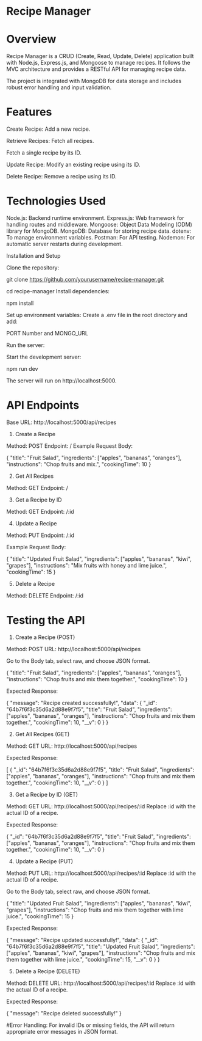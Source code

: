 # Recipe Manager

# Overview

Recipe Manager is a CRUD (Create, Read, Update, Delete) application built with Node.js, Express.js, and Mongoose to manage recipes. It follows the MVC architecture and provides a RESTful API for managing recipe data.

The project is integrated with MongoDB for data storage and includes robust error handling and input validation.

# Features

Create Recipe: Add a new recipe.

Retrieve Recipes: Fetch all recipes.

Fetch a single recipe by its ID.

Update Recipe: Modify an existing recipe using its ID.

Delete Recipe: Remove a recipe using its ID.


# Technologies Used

Node.js: Backend runtime environment.
Express.js: Web framework for handling routes and middleware.
Mongoose: Object Data Modeling (ODM) library for MongoDB.
MongoDB: Database for storing recipe data.
dotenv: To manage environment variables.
Postman: For API testing.
Nodemon: For automatic server restarts during development.

Installation and Setup

Clone the repository:

git clone https://github.com/yourusername/recipe-manager.git

cd recipe-manager
Install dependencies:

npm install

Set up environment variables: Create a .env file in the root directory and add:

PORT Number and MONGO_URL

Run the server:

Start the development server:

npm run dev

The server will run on http://localhost:5000.

# API Endpoints
Base URL: http://localhost:5000/api/recipes


1. Create a Recipe

Method: POST
Endpoint: /
Example Request Body:

{
  "title": "Fruit Salad",
  "ingredients": ["apples", "bananas", "oranges"],
  "instructions": "Chop fruits and mix.",
  "cookingTime": 10
}

2. Get All Recipes

Method: GET
Endpoint: /

3. Get a Recipe by ID

Method: GET
Endpoint: /:id

4. Update a Recipe

Method: PUT
Endpoint: /:id

Example Request Body:

{
  "title": "Updated Fruit Salad",
  "ingredients": ["apples", "bananas", "kiwi", "grapes"],
  "instructions": "Mix fruits with honey and lime juice.",
  "cookingTime": 15
}

5. Delete a Recipe

Method: DELETE
Endpoint: /:id

# Testing the API

1. Create a Recipe (POST)

Method: POST
URL: http://localhost:5000/api/recipes

Go to the Body tab, select raw, and choose JSON format.

{
  "title": "Fruit Salad",
  "ingredients": ["apples", "bananas", "oranges"],
  "instructions": "Chop fruits and mix them together.",
  "cookingTime": 10
}


Expected Response:

{
  "message": "Recipe created successfully!",
  "data": {
    "_id": "64b7f6f3c35d6a2d88e9f7f5",
    "title": "Fruit Salad",
    "ingredients": ["apples", "bananas", "oranges"],
    "instructions": "Chop fruits and mix them together.",
    "cookingTime": 10,
    "__v": 0
  }
}


2. Get All Recipes (GET)

Method: GET
URL: http://localhost:5000/api/recipes

Expected Response:

[
  {
    "_id": "64b7f6f3c35d6a2d88e9f7f5",
    "title": "Fruit Salad",
    "ingredients": ["apples", "bananas", "oranges"],
    "instructions": "Chop fruits and mix them together.",
    "cookingTime": 10,
    "__v": 0
  }
]

3. Get a Recipe by ID (GET)

Method: GET
URL: http://localhost:5000/api/recipes/:id
Replace :id with the actual ID of a recipe.

Expected Response:

{
  "_id": "64b7f6f3c35d6a2d88e9f7f5",
  "title": "Fruit Salad",
  "ingredients": ["apples", "bananas", "oranges"],
  "instructions": "Chop fruits and mix them together.",
  "cookingTime": 10,
  "__v": 0
}

4. Update a Recipe (PUT)

Method: PUT
URL: http://localhost:5000/api/recipes/:id
Replace :id with the actual ID of a recipe.

Go to the Body tab, select raw, and choose JSON format.

{
  "title": "Updated Fruit Salad",
  "ingredients": ["apples", "bananas", "kiwi", "grapes"],
  "instructions": "Chop fruits and mix them together with lime juice.",
  "cookingTime": 15
}

Expected Response:

{
  "message": "Recipe updated successfully!",
  "data": {
    "_id": "64b7f6f3c35d6a2d88e9f7f5",
    "title": "Updated Fruit Salad",
    "ingredients": ["apples", "bananas", "kiwi", "grapes"],
    "instructions": "Chop fruits and mix them together with lime juice.",
    "cookingTime": 15,
    "__v": 0
  }
}

5. Delete a Recipe (DELETE)

Method: DELETE
URL: http://localhost:5000/api/recipes/:id
Replace :id with the actual ID of a recipe.

Expected Response:

{
  "message": "Recipe deleted successfully!"
}

#Error Handling:
For invalid IDs or missing fields, the API will return appropriate error messages in JSON format.